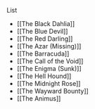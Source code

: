 List
- [[The Black Dahlia]]
- [[The Blue Devil]]
- [[The Red Darling]]
- [[The Azar (Missing)]]
- [[The Barracuda]]
- [[The Call of the Void]]
- [[The Enigma (Sunk)]]
- [[The Hell Hound]]
- [[The Midnight Rose]]
- [[The Wayward Bounty]]
- [[The Animus]]
